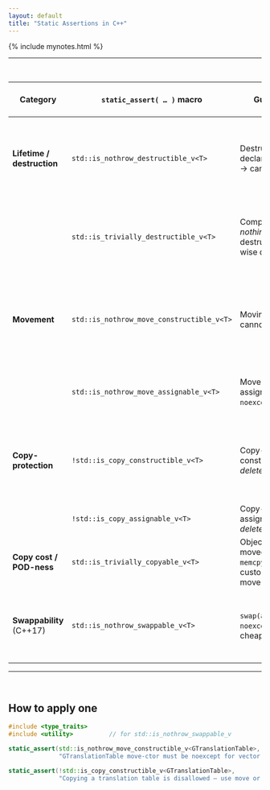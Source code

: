 ```yaml
---
layout: default
title: "Static Assertions in C++"
---
```


{% include mynotes.html %}

---

<br/>

| **Category**               | **`static_assert( … )` macro**              | **Guarantee**                                                         | **When / Why you’d assert it**                                                                                     | **Typical failure scenario**                                                    |
|----------------------------|---------------------------------------------|-----------------------------------------------------------------------|--------------------------------------------------------------------------------------------------------------------|---------------------------------------------------------------------------------|
| **Lifetime / destruction** | ``std::is_nothrow_destructible_v<T>``       | Destructor is declared&nbsp;`noexcept` → can’t throw.                 | Objects may be destroyed during stack-unwinding or on worker threads; a throwing dtor would call `std::terminate`. | Someone adds `~T() { if(err) throw; }` or a member whose destructor can throw.  |
|                            | ``std::is_trivially_destructible_v<T>``     | Compiler does *nothing* in the destructor (bit-wise destroy).         | Needed only for ultra-low-level POD / lock-free code (e.g. store in `std::atomic<T>`).                             | Adding a `std::vector`, smart pointer, or user-written destructor.              |
| **Movement**               | ``std::is_nothrow_move_constructible_v<T>`` | Moving a `T` cannot throw.                                            | Ensures containers (`std::vector`, `std::optional`) keep strong exception-safety & avoid copies.                   | Removing `noexcept` from the move-ctor or adding a member with a throwing move. |
|                            | ``std::is_nothrow_move_assignable_v<T>``    | Move-assignment is `noexcept`.                                        | Same reasons as above; also speeds up algorithms that rely on fast `swap`.                                         | Same as previous column.                                                        |
| **Copy-protection**        | ``!std::is_copy_constructible_v<T>``        | Copy-construction is *deleted*.                                       | Large / unique objects must **never** be copied accidentally (e.g. translation tables).                            | A contributor removes `= delete`, accidentally enabling expensive copies.       |
|                            | ``!std::is_copy_assignable_v<T>``           | Copy-assignment is *deleted*.                                         | Same as above.                                                                                                     | Ditto.                                                                          |
| **Copy cost / POD-ness**   | ``std::is_trivially_copyable_v<T>``         | Object can be moved with raw `memcpy` (no custom copy / move / dtor). | Tiny value types passed by value at high frequency, data in lock-free queues.                                      | Adding a smart pointer or user copy / move / dtor.                              |
| **Swappability** (C++17)   | ``std::is_nothrow_swappable_v<T>``          | `swap(a,b)` is `noexcept` and cheap.                                  | Lets STL algorithms use fast swap paths (e.g. inside `std::sort`, `std::map::insert`).                             | Custom `swap()` loses `noexcept`, or move operations start throwing.            |

---

<br/>

## How to apply one

```cpp
#include <type_traits>
#include <utility>          // for std::is_nothrow_swappable_v

static_assert(std::is_nothrow_move_constructible_v<GTranslationTable>,
              "GTranslationTable move-ctor must be noexcept for vector reallocation!");

static_assert(!std::is_copy_constructible_v<GTranslationTable>,
              "Copying a translation table is disallowed — use move or shared_ptr.");

```
<br/>